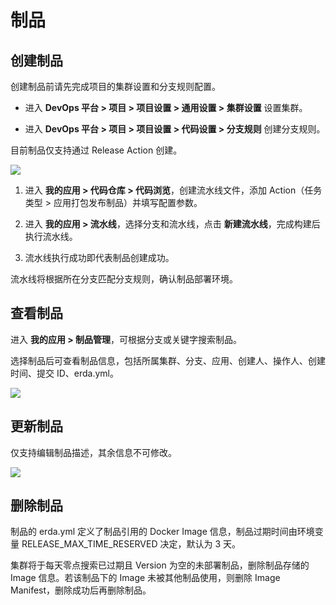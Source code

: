# 制品

## 创建制品
创建制品前请先完成项目的集群设置和分支规则配置。

* 进入 **DevOps 平台 > 项目 > 项目设置 > 通用设置 > 集群设置** 设置集群。

* 进入 **DevOps 平台 > 项目 > 项目设置 > 代码设置 > 分支规则** 创建分支规则。

目前制品仅支持通过 Release Action 创建。

![](http://terminus-paas.oss-cn-hangzhou.aliyuncs.com/paas-doc/2022/01/19/7d563d17-0351-4fd9-a7e0-61c84eda67ed.png)

1. 进入 **我的应用 > 代码仓库 > 代码浏览**，创建流水线文件，添加 Action（任务类型 > 应用打包发布制品）并填写配置参数。

2. 进入 **我的应用 > 流水线**，选择分支和流水线，点击 **新建流水线**，完成构建后执行流水线。

3. 流水线执行成功即代表制品创建成功。

流水线将根据所在分支匹配分支规则，确认制品部署环境。

## 查看制品

进入 **我的应用 > 制品管理**，可根据分支或关键字搜索制品。

选择制品后可查看制品信息，包括所属集群、分支、应用、创建人、操作人、创建时间、提交 ID、erda.yml。

![](http://terminus-paas.oss-cn-hangzhou.aliyuncs.com/paas-doc/2022/01/19/1e064887-63b0-4a69-badd-6084c7778932.png)

## 更新制品

仅支持编辑制品描述，其余信息不可修改。

![](http://terminus-paas.oss-cn-hangzhou.aliyuncs.com/paas-doc/2022/01/19/2ae7e20b-f133-4d67-bccf-041cbd51e30a.png)

## 删除制品

制品的 erda.yml 定义了制品引用的 Docker Image 信息，制品过期时间由环境变量 RELEASE_MAX_TIME_RESERVED 决定，默认为 3 天。

集群将于每天零点搜索已过期且 Version 为空的未部署制品，删除制品存储的 Image 信息。若该制品下的 Image 未被其他制品使用，则删除 Image Manifest，删除成功后再删除制品。





